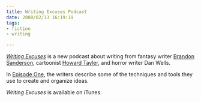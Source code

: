 ```yaml
--- 
title: Writing Excuses Podcast
date: 2008/02/13 16:19:19
tags: 
- fiction
- writing

---
```


<p><a href="http://www.writingexcuses.com"><em>Writing Excuses</em></a> is a new podcast about writing from fantasy writer <a href="http://www.brandonsanderson.com/">Brandon Sanderson</a>, cartoonist <a href="http://www.schlockmercenary.com/">Howard Tayler</a>, and horror writer Dan Wells.</p>  <p>In <a href="http://www.writingexcuses.com/2008/02/10/writing-excuses-episode-1-brainstorming/">Episode One</a>, the writers describe some of the techniques and tools they use to create and organize ideas.</p>  <p><em>Writing Excuses</em> is available on iTunes.</p>

